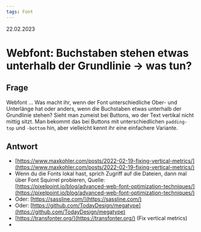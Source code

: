 ```yaml
---
tags: Font
---
```


22.02.2023

# Webfont: Buchstaben stehen etwas unterhalb der Grundlinie -> was tun?


## Frage

Webfont … Was macht ihr, wenn der Font unterschiedliche Ober- und Unterlänge hat oder anders, wenn die Buchstaben etwas unterhalb der Grundlinie stehen? Sieht man zumeist bei Buttons, wo der Text vertikal nicht mittig sitzt. Man bekommt das bei Buttons mit unterschiedlichen `padding-top` und `-bottom` hin, aber vielleicht kennt ihr eine einfachere Variante.

## Antwort

- [https://www.maxkohler.com/posts/2022-02-19-fixing-vertical-metrics/](https://www.maxkohler.com/posts/2022-02-19-fixing-vertical-metrics/)
- Wenn du die Fonts lokal hast, sprich Zugriff auf die Dateien, dann mal über Font Squirrel probieren, Quelle:  
[https://pixelpoint.io/blog/advanced-web-font-optimization-techniques/](https://pixelpoint.io/blog/advanced-web-font-optimization-techniques/)
- Oder: [https://sassline.com/](https://sassline.com/)
- Oder: [https://github.com/TodayDesign/megatype](https://github.com/TodayDesign/megatype)
- [https://transfonter.org/](https://transfonter.org/) (Fix vertical metrics)
- 

